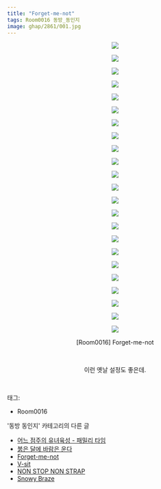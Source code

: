 ```yaml
---
title: "Forget-me-not"
tags: Room0016 동방_동인지
image: ghap/2861/001.jpg
---
```

<div class="article">
<p style="text-align: center; clear: none; float: none;"><img src="{{ site.nasurl }}/ghap/2861/001.jpg"/></p>
<p style="text-align: center; clear: none; float: none;"><img src="{{ site.nasurl }}/ghap/2861/002.jpg"/></p>
<p style="text-align: center; clear: none; float: none;"><img src="{{ site.nasurl }}/ghap/2861/003.jpg"/></p>
<p style="text-align: center; clear: none; float: none;"><img src="{{ site.nasurl }}/ghap/2861/004.jpg"/></p>
<p style="text-align: center; clear: none; float: none;"><img src="{{ site.nasurl }}/ghap/2861/005.jpg"/></p>
<p style="text-align: center; clear: none; float: none;"><img src="{{ site.nasurl }}/ghap/2861/006.jpg"/></p>
<p style="text-align: center; clear: none; float: none;"><img src="{{ site.nasurl }}/ghap/2861/007.jpg"/></p>
<p style="text-align: center; clear: none; float: none;"><img src="{{ site.nasurl }}/ghap/2861/008.jpg"/></p>
<p style="text-align: center; clear: none; float: none;"><img src="{{ site.nasurl }}/ghap/2861/009.jpg"/></p>
<p style="text-align: center; clear: none; float: none;"><img src="{{ site.nasurl }}/ghap/2861/010.jpg"/></p>
<p style="text-align: center; clear: none; float: none;"><img src="{{ site.nasurl }}/ghap/2861/011.jpg"/></p>
<p style="text-align: center; clear: none; float: none;"><img src="{{ site.nasurl }}/ghap/2861/012.jpg"/></p>
<p style="text-align: center; clear: none; float: none;"><img src="{{ site.nasurl }}/ghap/2861/013.jpg"/></p>
<p style="text-align: center; clear: none; float: none;"><img src="{{ site.nasurl }}/ghap/2861/014.jpg"/></p>
<p style="text-align: center; clear: none; float: none;"><img src="{{ site.nasurl }}/ghap/2861/015.jpg"/></p>
<p style="text-align: center; clear: none; float: none;"><img src="{{ site.nasurl }}/ghap/2861/016.jpg"/></p>
<p style="text-align: center; clear: none; float: none;"><img src="{{ site.nasurl }}/ghap/2861/017.jpg"/></p>
<p style="text-align: center; clear: none; float: none;"><img src="{{ site.nasurl }}/ghap/2861/018.jpg"/></p>
<p style="text-align: center; clear: none; float: none;"><img src="{{ site.nasurl }}/ghap/2861/019.jpg"/></p>
<p style="text-align: center; clear: none; float: none;"><img src="{{ site.nasurl }}/ghap/2861/020.jpg"/></p>
<p style="text-align: center; clear: none; float: none;"><img src="{{ site.nasurl }}/ghap/2861/021.jpg"/></p>
<p style="text-align: center; clear: none; float: none;"><img src="{{ site.nasurl }}/ghap/2861/022.jpg"/></p>
<p style="text-align: center; clear: none; float: none;"><img src="{{ site.nasurl }}/ghap/2861/023.jpg"/></p>
<p style="text-align: center; clear: none; float: none;">[Room0016] Forget-me-not</p>
<p style="text-align: center; clear: none; float: none;"><br/></p>
<p style="text-align: center; clear: none; float: none;">이런 옛날 설정도 좋은데.</p>
<p><br/></p>
</div><div class="tagTrail">
<p>태그: </p>
<ul>
<li>Room0016</li>
</ul>
</div><div class="another">
<p>'동방 동인지' 카테고리의 다른 글</p>
<ul>
<li><a href="/2016-12-09-ghap_2863">어느 점주의 유녀육성 - 패밀리 타임</a></li>
<li><a href="/2016-12-09-ghap_2862">붉은 달에 바람은 운다</a></li>
<li><a href="/2016-12-07-ghap_2861">Forget-me-not</a></li>
<li><a href="/2016-12-07-ghap_2860">V-sit</a></li>
<li><a href="/2016-12-07-ghap_2859">NON STOP NON STRAP</a></li>
<li><a href="/2016-12-07-ghap_2857">Snowy Braze</a></li>
</ul>
</div><div class="cb_module cb_fluid">
<div class="cb_wrt cb_profile">
</div><!-- commentList close -->
</div>
